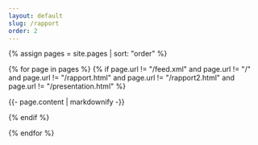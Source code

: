 ```yaml
---
layout: default
slug: /rapport
order: 2
---
```

<!--  -->

{% assign pages = site.pages | sort: "order" %}

{% for page in pages %} {% if page.url != "/feed.xml" and page.url != "/" and page.url != "/rapport.html" and page.url != "/rapport2.html" and page.url != "/presentation.html" %}

{{- page.content | markdownify -}}

{% endif %}

{% endfor %}
